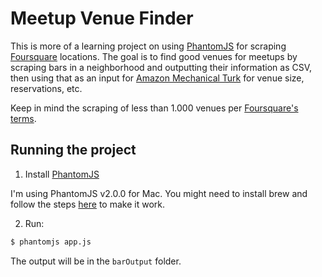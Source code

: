 # Meetup Venue Finder

This is more of a learning project on using [PhantomJS](https://github.com/ariya/phantomjs) for scraping [Foursquare](https://foursquare.com/) locations. The goal is to find good venues for meetups by scraping bars in a neighborhood and outputting their information as CSV, then using that as an input for [Amazon Mechanical Turk](https://www.mturk.com/mturk/welcome) for venue size, reservations, etc.

Keep in mind the scraping of less than 1.000 venues per [Foursquare's terms](https://developer.foursquare.com/overview/venues.html).

## Running the project

1. Install [PhantomJS](http://phantomjs.org/)

  I'm using PhantomJS v2.0.0 for Mac. You might need to install brew and follow the steps [here](http://stackoverflow.com/a/28890209/1144141) to make it work.

2. Run:

  ```sh
  $ phantomjs app.js
  ```

The output will be in the `barOutput` folder.